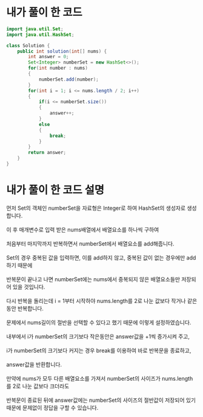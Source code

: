# 내가 풀이 한 코드

```java
import java.util.Set;
import java.util.HashSet;

class Solution {
    public int solution(int[] nums) {
        int answer = 0;
        Set<Integer> numberSet = new HashSet<>();
        for(int number : nums)
        {
            numberSet.add(number);
        }
        for(int i = 1; i <= nums.length / 2; i++)
        {
            if(i <= numberSet.size())
            {
                answer++;
            }
            else
            {
                break;
            }
        }
        return answer;
    }
}
```

# 내가 풀이 한 코드 설명

먼저 Set의 객체인 numberSet을 자료형은 Integer로 하여 HashSet의 생성자로 생성합니다.<br><br>
이 후 매개변수로 입력 받은 nums배열에서 배열요소를 하나씩 구하여<br><br>
처음부터 마지막까지 반복하면서 numberSet에서 배열요소를 add해줍니다.<br><br>
Set의 경우 중복된 값을 입력하면, 이를 add하지 않고, 중복된 값이 없는 경우에만 add하기 때문에<br><br>
반복문이 끝나고 나면 numberSet에는 nums에서 중복되지 않은 배열요소들만 저장되어 있을 것입니다.<br><br>
다시 반복을 돌리는데 i = 1부터 시작하야 nums.length를 2로 나눈 값보다 작거나 같은 동안 반복합니다.<br><br>
문제에서 nums길이의 절반을 선택할 수 있다고 했기 때문에 이렇게 설정하였습니다.<br><br>
내부에서 i가 numberSet의 크기보다 작은동안은 answer값을 +1씩 증가시켜 주고,<br><br>
i가 numberSet의 크기보다 커지는 경우 break를 이용하여 바로 반복문을 종료하고,<br><br>
answer값을 반환합니다.<br><br>
만약에 nums가 모두 다른 배열요소를 가져서 numberSet의 사이즈가 nums.length를 2로 나눈 값보다 크더라도<br><br>
반복문이 종료된 뒤에 answer값에는 numberSet의 사이즈의 절반값이 저장되어 있기 때문에 문제없이 정답을 구할 수 있습니다.
